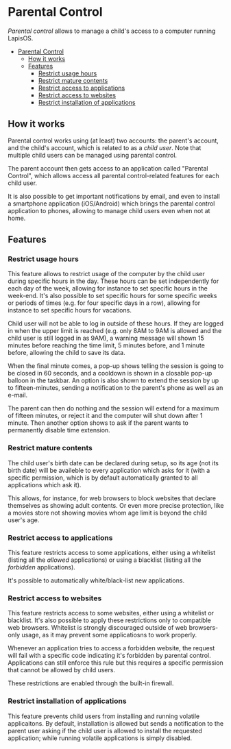 # Parental Control

*Parental control* allows to manage a child's access to
a computer running LapisOS.

- [Parental Control](#parental-control)
	- [How it works](#how-it-works)
	- [Features](#features)
		- [Restrict usage hours](#restrict-usage-hours)
		- [Restrict mature contents](#restrict-mature-contents)
		- [Restrict access to applications](#restrict-access-to-applications)
		- [Restrict access to websites](#restrict-access-to-websites)
		- [Restrict installation of applications](#restrict-installation-of-applications)

## How it works

Parental control works using (at least) two accounts: the parent's
account, and the child's account, which is related to as a *child user*.
Note that multiple child users can be managed using parental control.

The parent account then gets access to an application called "Parental Control",
which allows access all parental control-related features for each child user.

It is also possible to get important notifications by email, and even to install
a smartphone application (iOS/Android) which brings the parental control application
to phones, allowing to manage child users even when not at home.

## Features

### Restrict usage hours

This feature allows to restrict usage of the computer by the child user during
specific hours in the day. These hours can be set independently for each day of
the week, allowing for instance to set specific hours in the week-end. It's also
possible to set specific hours for some specific weeks or periods of times
(e.g. for four specific days in a row), allowing for instance to set specific hours
for vacations.

Child user will not be able to log in outside of these hours. If they are logged in
when the upper limit is reached (e.g. only 8AM to 9AM is allowed and the child user
is still logged in as 9AM), a warning message will shown 15 minutes before reaching
the time limit, 5 minutes before, and 1 minute before, allowing the child to save
its data.

When the final minute comes, a pop-up shows telling the session is going to be closed
in 60 seconds, and a cooldown is shown in a closable pop-up balloon in the taskbar.
An option is also shown to extend the session by up to fifteen-minutes, sending
a notification to the parent's phone as well as an e-mail.

The parent can then do nothing and the session will extend for a maximum of fifteen minutes,
or reject it and the computer will shut down after 1 minute. Then another option shows to
ask if the parent wants to permanently disable time extension.

### Restrict mature contents

The child user's birth date can be declared during setup, so its age (not its birth date)
will be availeble to every application which asks for it (with a specific permission, which
is by default automatically granted to all applications	which ask it).

This allows, for instance, for web browsers to block websites that declare themselves as showing
adult contents. Or even more precise protection, like a movies store not showing movies whom age
limit is beyond the child user's age.

### Restrict access to applications

This feature restricts access to some applications, either using a
whitelist (listing all the *allowed* applications) or using a blacklist
(listing all the *forbidden* applications).

It's possible to automatically white/black-list new applications.

### Restrict access to websites

This feature restricts access to some websites, either using a whitelist or
blacklist. It's also possible to apply these restrictions only to compatible
web browsers. Whitelist is strongly discouraged outside of web browsers-only
usage, as it may prevent some applicatiosns to work properly.

Whenever an application tries to access a forbidden website, the request will
fail with a specific code indicating it's forbidden by parental control. Applications
can still enforce this rule but this requires a specific permission that cannot be
allowed by child users.

These restrictions are enabled through the built-in firewall.

### Restrict installation of applications

This feature prevents child users from installing and running volatile applicaitons.
By default, installation is allowed but sends a notification to the parent user asking
if the child user is allowed to install the requested application; while running volatile
applications is simply disabled.
